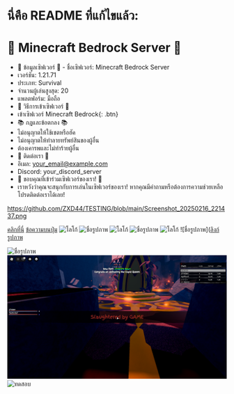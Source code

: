 # นี่คือ README ที่แก้ไขแล้ว:

# 🌟 Minecraft Bedrock Server 🌟
- 🎉 ข้อมูลเซิฟเวอร์ 🎉 -
ชื่อเซิฟเวอร์: Minecraft Bedrock Server
- เวอร์ชัน: 1.21.71
- ประเภท: Survival
- จำนวนผู้เล่นสูงสุด: 20
- แพลตฟอร์ม: มือถือ
- 🚀 วิธีการเข้าเซิฟเวอร์ 🚀
- เข้าเซิฟเวอร์ Minecraft Bedrock{: .btn}
- 📚 กฎและข้อตกลง 📚
- ไม่อนุญาตให้ใช้เชตหรือฮัค
- ไม่อนุญาตให้ทำลายทรัพย์สินของผู้อื่น
- ต้องเคารพและไม่ทำร้ายผู้อื่น
- 🎉 ติดต่อเรา 🎉
- อีเมล: your_email@example.com
- Discord: your_discord_server
- 🚀 ขอบคุณที่เข้าร่วมเซิฟเวอร์ของเรา! 🚀
- เราหวังว่าคุณจะสนุกกับการเล่นในเซิฟเวอร์ของเรา! หากคุณมีคำถามหรือต้องการความช่วยเหลือ โปรดติดต่อเราได้เลย!


https://github.com/ZXD44/TESTING/blob/main/Screenshot_20250216_221437.png

[คลิกที่นี่](https://www.example.com)
<a href="ลิงก์" class="btn">ข้อความบนปุ่ม</a>
<img src="logo.png" alt="โลโก้">
<img src="ชื่อไฟล์รูปภาพ" alt="ชื่อรูปภาพ">
![โลโก้](logo.png)
![ชื่อรูปภาพ](ชื่อไฟล์รูปภาพ)
![โลโก้](https://github.com/username/repository/blob/main/logo.png)
![ชื่อรูปภาพ]([ลิงก์รูปภาพ](https://github.com/ZXD44/TESTING/blob/main/Screenshot_20250216_221437.png)


<img src="https://img-s-msn-com.akamaized.net/tenant/amp/entityid/AA1BWaL7.img?w=768&h=512&m=6&f=webp" alt="ชื่อรูปภาพ">

<img src="https://github.com/ZXD44/TESTING/blob/main/Screenshot_20250216_221437.png" alt="ชื่อรูปภาพ">

<img src="https://www.khaosod.co.th/wpapp/uploads/2025/03/illslickkumueng303686.jpg" alt="ทดสอบ">
